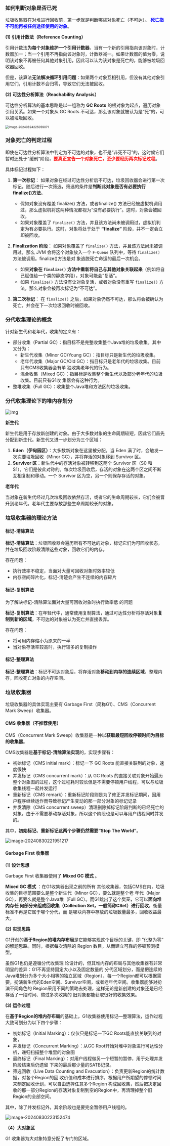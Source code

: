 ### 如何判断对象是否已死

垃圾收集器在对堆进行回收前，第一步就是判断哪些对象死亡（不可达）。 <font color="blue">**死亡指不可能再被任何途径使用的对象**</font>。

**(1) 引用计数法（Reference Counting）**

引用计数法**为每个对象维护一个引用计数器**。当有一个新的引用指向该对象时，计数器加一；当一个引用不再指向该对象时，计数器减一。如果计数器的值为零，说明该对象不再被任何其他对象引用，因此可以认为该对象是死亡的，能够被垃圾回收器回收。

但是，该算法**无法解决循环引用问题**：如果两个对象互相引用，但没有其他对象引用它们，引用计数不会归零，导致它们无法被回收。



**(2) 可达性分析算法（Reachability Analysis）**

可达性分析算法的基本思路是以一组称为 **GC Roots** 的根对象为起点，遍历对象引用关系。如果一个对象从 GC Roots 不可达，那么该对象就被认为是“死”的，可以被垃圾回收。

<img src="images/image-20240824225059071.png" alt="image-20240824225059071" style="zoom:67%;" />



### 对象死亡的判定过程

即使在可达性分析算法中判定为不可达的对象，也不是“非死不可”的，这时候它们暂时还处于“缓刑”阶段，<font color="red">**要真正宣告一个对象死亡，至少要经历两次标记过程**</font>。

具体标记过程如下：

1. **第一次标记**： 如果对象在经过可达性分析后不可达，垃圾回收器会进行第一次标记。随后进行一次筛选，筛选的条件是**判断此对象是否有必要执行 finalize()方法**。
   - 假如对象没有覆盖 finalize() 方法，或者finalize() 方法已经被虚拟机调用过，那么虚拟机将这两种情况都视为“没有必要执行”。这时，对象会被回收。
   - 如果对象覆盖了 `finalize()` 方法，并且该方法尚未被调用过，虚拟机判定为有必要执行。这时，对象将处于处于 **“finalize”** 阶段，并不一定会立即被回收。

2. **Finalization 阶段**： 如果对象覆盖了 `finalize()` 方法，并且该方法尚未被调用过，那么 JVM 会将这个对象放入一个 `F-Queue` 队列中，等待 `finalize()` 方法被调用。finalize()方法是对 象逃脱死亡命运的最后一次机会。
   - 如果**对象在 `finalize()` 方法中重新将自己与其他对象关联起来**（例如将自己赋值给一个类的静态字段），对象可能会“复活”。
   - 如果 `finalize()` 方法没有让对象复活，或者对象没有重写 `finalize()` 方法，那么对象会被再次标记为“不可达”。

3. **第二次标记**： 在 `finalize()` 之后，如果对象仍然不可达，那么将会被确认为死亡，并会在下一次垃圾回收时被回收。





### 分代收集理论的概念

针对新生代和老年代，收集的定义有：

- 部分收集（Partial GC）：指目标不是完整收集整个Java堆的垃圾收集。其中又分为：
  - 新生代收集（Minor GC/Young GC）：指目标只是新生代的垃圾收集。
  - 老年代收集（Major GC/Old GC）：指目标只是老年代的垃圾收集。目前只有CMS收集器会有单 独收集老年代的行为。
  - 混合收集（Mixed GC）：指目标是收集整个新生代以及部分老年代的垃圾收集。目前只有G1收 集器会有这种行为。
- 整堆收集（Full GC）：收集整个Java堆和方法区的垃圾收集。





### 分代收集理论下的堆内存划分

![img](images/1719974471041-14f6ed7f-358b-426a-b614-2501ceae0035.png)



**新生代**

新生代是用于存放新创建的对象。由于大多数对象的生命周期较短，因此它们首先分配到新生代。新生代又进一步划分为三个区域：

1. **Eden（伊甸园区）**：大多数新对象在这里被分配。当 Eden 满了时，会触发一次次要垃圾回收（Minor GC），并将存活的对象移到 Survivor 区。
2. **Survivor 区**：新生代中的存活对象被转移到这两个 Survivor 区（S0 和 S1），它们是彼此对称的。每次垃圾回收后，存活的对象在这两个区之间不断互相复制和移动。一个 Survivor 区为空，另一个则保存存活的对象。

**老年代**

当对象在新生代经过几次垃圾回收依然存活，或者它的生命周期较长，它们会被晋升到老年代。老年代主要存放那些生命周期较长的对象。





### 垃圾收集器的理论方法

#### 标记-清除算法

**标记-清除算法**：垃圾回收器会遍历所有不可达的对象，标记它们为可回收状态，并在垃圾回收阶段清除这些对象，回收它们的内存。

存在问题：

- 执行效率不稳定，当面对大量可回收对象时效率较低
- 内存空间碎片化，标记-清楚会产生不连续的内存碎片



#### 标记-复制算法

为了解决标记-清除算法面对大量可回收对象时执行效率低 的问题

**标记-复制算法**：在年轻代中，通常使用复制算法，通过可达性分析将存活对象**复制到新的区域**，不可达的对象被认为死亡并直接丢弃。

存在问题：

- 将可用内存缩小为原来的一半
- 当对象存活率较高时，执行较多的复制操作



#### 标记-整理算法

**标记-整理算法**：标记不可达对象后，将存活对象**移动到内存的连续区域**，整理内存，回收死亡对象的内存空间。







### 垃圾收集器

垃圾收集器的具体实现主要有 Garbage First（简称G1）、CMS（Concurrent Mark Sweep）收集器。

#### CMS 收集器（不推荐使用）

CMS（Concurrent Mark Sweep）收集器是一种以**获取最短回收停顿时间为目标的收集器**。

CMS收集器是**基于标记-清除算法实现**的，实现步骤有：

- 初始标记（CMS initial mark）：标记一下 GC Roots 能直接关联到的对象，速度很快
- 并发标记（CMS concurrent mark）：从 GC Roots 的直接关联对象开始遍历整个对象图的过程，这个过程耗时较长但是不需要停顿用户线程，可以与垃圾收集线程一起并发运行
- 重新标记（CMS remark）：重新标记阶段则是为了修正并发标记期间，因用户程序继续运作而导致标记产生变动的那一部分对象的标记记录
- 并发清除（CMS concurrent sweep）清理删除掉标记阶段判断的已经死亡的 对象，由于不需要移动存活对象，所以这个阶段也是可以与用户线程同时并发的。

其中，**初始标记、重新标记这两个步骤仍然需要“Stop The World”**。

![image-20240830221951217](images/image-20240830221951217.png)





####  Garbage First 收集器

(1) **设计思想**

 Garbage First 收集器使用了 **Mixed GC 模式** 。

**Mixed GC 模式** ：在G1收集器出现之前的所有 其他收集器，包括CMS在内，垃圾收集的目标范围要么是整个新生代（Minor GC），要么就是整个老 年代（Major GC），再要么就是整个Java堆（Full GC）。而G1跳出了这个樊笼，它可以**面向堆内存任 何部分来组成回收集（Collection Set，一般简称CSet）进行回收**，衡量标准不再是它属于哪个分代，而 是哪块内存中存放的垃圾数量最多，回收收益最大，



**(2) 实现思路**

G1开创的**基于Region的堆内存布局**是它能够实现这个目标的关键，即 ”化整为零“ 的解题思路。同时，根据每次清除的 Region 数目，从而建立可靠的停顿预测模型。

虽然G1也仍是遵循分代收集理 论设计的，但其堆内存的布局与其他收集器有非常明显的差异：G1不再坚持固定大小以及固定数量的 分代区域划分，而是把连续的Java堆划分为多个大小相等的独立区域（Region），每一个Region都可以根据需要，扮演新生代的Eden空间、Survivor空间，或者老年代空间。收集器能够对扮演不同角色的 Region采用不同的策略去处理，这样无论是新创建的对象还是已经存活了一段时间、熬过多次收集的 旧对象都能获取很好的收集效果。



**(3) 运作过程**

在**基于Region的堆内存布局**的基础上，G1收集器使用标记—整理算法，运作过程大致可划分为以下四个步骤：

- 初始标记（Initial Marking）：仅仅只是标记一下GC Roots能直接关联到的对象，
- 并发标记（Concurrent Marking）：从GC Root开始对堆中对象进行可达性分析，递归扫描整个堆里的对象图
- 最终标记（Final Marking）：对用户线程做另一个短暂的暂停，用于处理并发阶段结束后仍遗留 下来的最后那少量的SATB记录。
- 筛选回收（Live Data Counting and Evacuation）：负责更新Region的统计数据，对各个Region的回 收价值和成本进行排序，根据用户所期望的停顿时间来制定回收计划，可以自由选择任意多个Region 构成回收集，然后把决定回收的那一部分Region的存活对象复制到空的Region中，再清理掉整个旧 Region的全部空间。

其中，除了并发标记外，其余阶段也是要完全暂停用户线程的。

![image-20240830223152474](images/image-20240830223152474.png)



**（4）大对象区**

G1 收集器为大对象特意分配了专门的区域。